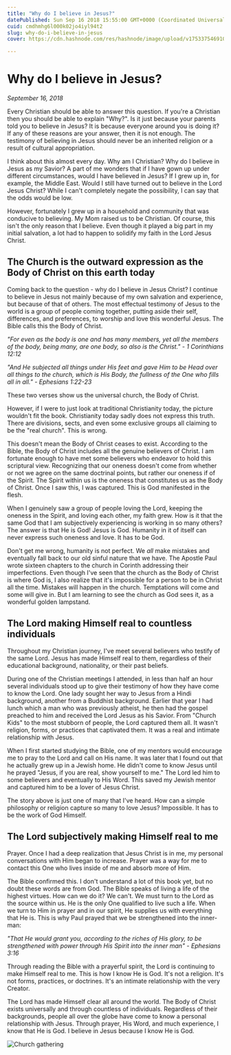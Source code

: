 ```yaml
---
title: "Why do I believe in Jesus?"
datePublished: Sun Sep 16 2018 15:55:00 GMT+0000 (Coordinated Universal Time)
cuid: cmdhmhg6l000k02jo4iyl94t2
slug: why-do-i-believe-in-jesus
cover: https://cdn.hashnode.com/res/hashnode/image/upload/v1753375469103/f5f62392-a98d-41b8-8c1e-30bed66fc6f1.jpeg

---
```



# Why do I believe in Jesus?

*September 16, 2018*

Every Christian should be able to answer this question. If you're a Christian then you should be able to explain "Why?". Is it just because your parents told you to believe in Jesus? It is because everyone around you is doing it? If any of these reasons are your answer, then it is not enough. The testimony of believing in Jesus should never be an inherited religion or a result of cultural appropriation.

I think about this almost every day. Why am I Christian? Why do I believe in Jesus as my Savior? A part of me wonders that if I have gown up under different circumstances, would I have believed in Jesus? If I grew up in, for example, the Middle East. Would I still have turned out to believe in the Lord Jesus Christ? While I can't completely negate the possibility, I can say that the odds would be low.

However, fortunately I grew up in a household and community that was conducive to believing. My Mom raised us to be Christian. Of course, this isn't the only reason that I believe. Even though it played a big part in my initial salvation, a lot had to happen to solidify my faith in the Lord Jesus Christ.

## The Church is the outward expression as the Body of Christ on this earth today

Coming back to the question - why do I believe in Jesus Christ? I continue to believe in Jesus not mainly because of my own salvation and experience, but because of that of others. The most effectual testimony of Jesus to the world is a group of people coming together, putting aside their self, differences, and preferences, to worship and love this wonderful Jesus. The Bible calls this the Body of Christ.

*"For even as the body is one and has many members, yet all the members of the body, being many, are one body, so also is the Christ." - 1 Corinthians 12:12*

*"And He subjected all things under His feet and gave Him to be Head over all things to the church, which is His Body, the fullness of the One who fills all in all." - Ephesians 1:22-23*

These two verses show us the universal church, the Body of Christ.

However, if I were to just look at traditional Christianity today, the picture wouldn't fit the book. Christianity today sadly does not express this truth. There are divisions, sects, and even some exclusive groups all claiming to be the "real church". This is wrong.

This doesn't mean the Body of Christ ceases to exist. According to the Bible, the Body of Christ includes all the genuine believers of Christ. I am fortunate enough to have met some believers who endeavor to hold this scriptural view. Recognizing that our oneness doesn't come from whether or not we agree on the same doctrinal points, but rather our oneness if of the Spirit. The Spirit within us is the oneness that constitutes us as the Body of Christ. Once I saw this, I was captured. This is God manifested in the flesh.

When I genuinely saw a group of people loving the Lord, keeping the oneness in the Spirit, and loving each other, my faith grew. How is it that the same God that I am subjectively experiencing is working in so many others? The answer is that He is God! Jesus is God. Humanity in it of itself can never express such oneness and love. It has to be God.

Don't get me wrong, humanity is not perfect. We *all* make mistakes and eventually fall back to our old sinful nature that we have. The Apostle Paul wrote sixteen chapters to the church in Corinth addressing their imperfections. Even though I've seen that the church as the Body of Christ is where God is, I also realize that it's impossible for a person to be in Christ all the time. Mistakes will happen in the church. Temptations will come and some will give in. But I am learning to see the church as God sees it, as a wonderful golden lampstand.

## The Lord making Himself real to countless individuals

Throughout my Christian journey, I've meet several believers who testify of the same Lord. Jesus has made Himself real to them, regardless of their educational background, nationality, or their past beliefs.

During one of the Christian meetings I attended, in less than half an hour several individuals stood up to give their testimony of how they have come to know the Lord. One lady sought her way to Jesus from a Hindi background, another from a Buddhist background. Earlier that year I had lunch which a man who was previously atheist, he then had the gospel preached to him and received the Lord Jesus as his Savior. From "Church Kids" to the most stubborn of people, the Lord captured them all. It wasn't religion, forms, or practices that captivated them. It was a real and intimate relationship with Jesus.

When I first started studying the Bible, one of my mentors would encourage me to pray to the Lord and call on His name. It was later that I found out that he actually grew up in a Jewish home. He didn't come to know Jesus until he prayed "Jesus, if you are real, show yourself to me." The Lord led him to some believers and eventually to His Word. This saved my Jewish mentor and captured him to be a lover of Jesus Christ.

The story above is just one of many that I've heard. How can a simple philosophy or religion capture so many to love Jesus? Impossible. It has to be the work of God Himself.

## The Lord subjectively making Himself real to me

Prayer. Once I had a deep realization that Jesus Christ is in me, my personal conversations with Him began to increase. Prayer was a way for me to contact this One who lives inside of me and absorb more of Him.

The Bible confirmed this. I don't understand a lot of this book yet, but no doubt these words are from God. The Bible speaks of living a life of the highest virtues. How can we do it? We can't. We must turn to the Lord as the source within us. He is the only One qualified to live such a life. When we turn to Him in prayer and in our spirit, He supplies us with everything that He is. This is why Paul prayed that we be strengthened into the inner-man:

*"That He would grant you, according to the riches of His glory, to be strengthened with power through His Spirit into the inner man" - Ephesians 3:16*

Through reading the Bible with a prayerful spirit, the Lord is continuing to make Himself real to me. This is how I know He is God. It's not a religion. It's not forms, practices, or doctrines. It's an intimate relationship with the very Creator.

The Lord has made Himself clear all around the world. The Body of Christ exists universally and through countless of individuals. Regardless of their backgrounds, people all over the globe have come to know a personal relationship with Jesus. Through prayer, His Word, and much experience, I know that He is God. I believe in Jesus because I know He is God.

![Church gathering](https://cdn.hashnode.com/res/hashnode/image/upload/v1753375467932/30c49770-083b-450c-9beb-f058321ce071.jpeg)